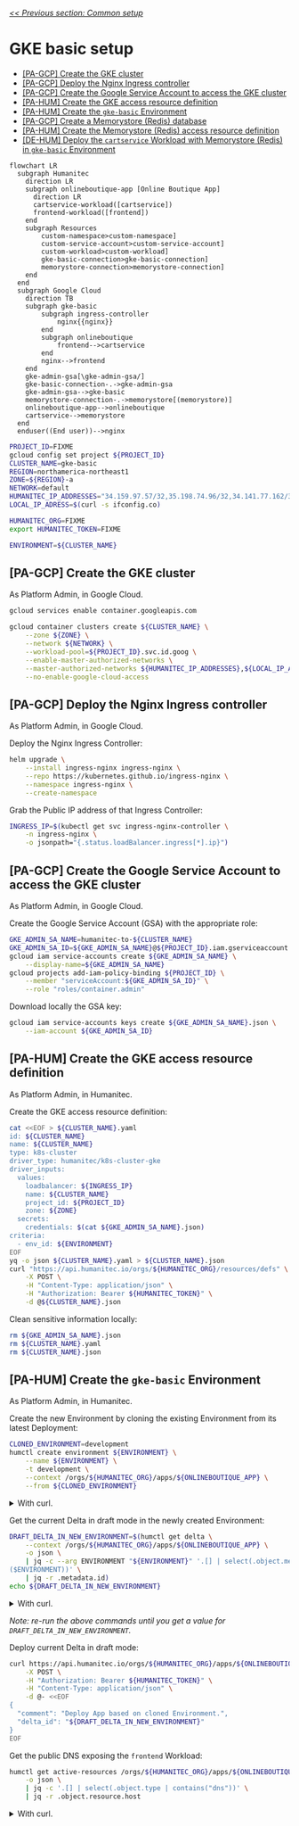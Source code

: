 [_<< Previous section: Common setup_](/docs/common.md)

# GKE basic setup

- [[PA-GCP] Create the GKE cluster](#pa-gcp-create-the-gke-cluster)
- [[PA-GCP] Deploy the Nginx Ingress controller](#pa-gcp-deploy-the-nginx-ingress-controller)
- [[PA-GCP] Create the Google Service Account to access the GKE cluster](#pa-gcp-create-the-google-service-account-to-access-the-gke-cluster)
- [[PA-HUM] Create the GKE access resource definition](#pa-hum-create-the-gke-access-resource-definition)
- [[PA-HUM] Create the `gke-basic` Environment](#pa-hum-create-the-gke-basic-environment)
- [[PA-GCP] Create a Memorystore (Redis) database](#pa-gcp-create-a-memorystore-redis-database)
- [[PA-HUM] Create the Memorystore (Redis) access resource definition](#pa-hum-create-the-memorystore-redis-access-resource-definition)
- [[DE-HUM] Deploy the `cartservice` Workload with Memorystore (Redis) in `gke-basic` Environment](#de-hum-deploy-the-cartservice-workload-with-memorystore-redis-in-gke-basic-environment)

```mermaid
flowchart LR
  subgraph Humanitec
    direction LR
    subgraph onlineboutique-app [Online Boutique App]
      direction LR
      cartservice-workload([cartservice])
      frontend-workload([frontend])
    end
    subgraph Resources
        custom-namespace>custom-namespace]
        custom-service-account>custom-service-account]
        custom-workload>custom-workload]
        gke-basic-connection>gke-basic-connection]
        memorystore-connection>memorystore-connection]
    end
  end
  subgraph Google Cloud
    direction TB
    subgraph gke-basic
        subgraph ingress-controller
            nginx{{nginx}}
        end
        subgraph onlineboutique
            frontend-->cartservice
        end
        nginx-->frontend
    end
    gke-admin-gsa[\gke-admin-gsa/]
    gke-basic-connection-.->gke-admin-gsa
    gke-admin-gsa-->gke-basic
    memorystore-connection-.->memorystore[(memorystore)]
    onlineboutique-app-->onlineboutique
    cartservice-->memorystore
  end
  enduser((End user))-->nginx
```

```bash
PROJECT_ID=FIXME
gcloud config set project ${PROJECT_ID}
CLUSTER_NAME=gke-basic
REGION=northamerica-northeast1
ZONE=${REGION}-a
NETWORK=default
HUMANITEC_IP_ADDRESSES="34.159.97.57/32,35.198.74.96/32,34.141.77.162/32,34.89.188.214/32,34.159.140.35/32,34.89.165.141/32"
LOCAL_IP_ADRESS=$(curl -s ifconfig.co)

HUMANITEC_ORG=FIXME
export HUMANITEC_TOKEN=FIXME

ENVIRONMENT=${CLUSTER_NAME}
```

## [PA-GCP] Create the GKE cluster

As Platform Admin, in Google Cloud.

```bash
gcloud services enable container.googleapis.com
```

```bash
gcloud container clusters create ${CLUSTER_NAME} \
    --zone ${ZONE} \
    --network ${NETWORK} \
    --workload-pool=${PROJECT_ID}.svc.id.goog \
    --enable-master-authorized-networks \
    --master-authorized-networks ${HUMANITEC_IP_ADDRESSES},${LOCAL_IP_ADRESS}/32 \
    --no-enable-google-cloud-access
```

## [PA-GCP] Deploy the Nginx Ingress controller

As Platform Admin, in Google Cloud.

Deploy the Nginx Ingress Controller:
```bash
helm upgrade \
    --install ingress-nginx ingress-nginx \
    --repo https://kubernetes.github.io/ingress-nginx \
    --namespace ingress-nginx \
    --create-namespace
```

Grab the Public IP address of that Ingress Controller:
```bash
INGRESS_IP=$(kubectl get svc ingress-nginx-controller \
    -n ingress-nginx \
    -o jsonpath="{.status.loadBalancer.ingress[*].ip}")
```

## [PA-GCP] Create the Google Service Account to access the GKE cluster

As Platform Admin, in Google Cloud.

Create the Google Service Account (GSA) with the appropriate role:
```bash
GKE_ADMIN_SA_NAME=humanitec-to-${CLUSTER_NAME}
GKE_ADMIN_SA_ID=${GKE_ADMIN_SA_NAME}@${PROJECT_ID}.iam.gserviceaccount.com
gcloud iam service-accounts create ${GKE_ADMIN_SA_NAME} \
    --display-name=${GKE_ADMIN_SA_NAME}
gcloud projects add-iam-policy-binding ${PROJECT_ID} \
    --member "serviceAccount:${GKE_ADMIN_SA_ID}" \
    --role "roles/container.admin"
```

Download locally the GSA key:
```bash
gcloud iam service-accounts keys create ${GKE_ADMIN_SA_NAME}.json \
    --iam-account ${GKE_ADMIN_SA_ID}
```

## [PA-HUM] Create the GKE access resource definition

As Platform Admin, in Humanitec.

Create the GKE access resource definition:
```bash
cat <<EOF > ${CLUSTER_NAME}.yaml
id: ${CLUSTER_NAME}
name: ${CLUSTER_NAME}
type: k8s-cluster
driver_type: humanitec/k8s-cluster-gke
driver_inputs:
  values:
    loadbalancer: ${INGRESS_IP}
    name: ${CLUSTER_NAME}
    project_id: ${PROJECT_ID}
    zone: ${ZONE}
  secrets:
    credentials: $(cat ${GKE_ADMIN_SA_NAME}.json)
criteria:
  - env_id: ${ENVIRONMENT}
EOF
yq -o json ${CLUSTER_NAME}.yaml > ${CLUSTER_NAME}.json
curl "https://api.humanitec.io/orgs/${HUMANITEC_ORG}/resources/defs" \
    -X POST \
    -H "Content-Type: application/json" \
    -H "Authorization: Bearer ${HUMANITEC_TOKEN}" \
    -d @${CLUSTER_NAME}.json
```

Clean sensitive information locally:
```bash
rm ${GKE_ADMIN_SA_NAME}.json
rm ${CLUSTER_NAME}.yaml
rm ${CLUSTER_NAME}.json
```

## [PA-HUM] Create the `gke-basic` Environment

As Platform Admin, in Humanitec.

Create the new Environment by cloning the existing Environment from its latest Deployment:
```bash
CLONED_ENVIRONMENT=development
humctl create environment ${ENVIRONMENT} \
    --name ${ENVIRONMENT} \
    -t development \
    --context /orgs/${HUMANITEC_ORG}/apps/${ONLINEBOUTIQUE_APP} \
    --from ${CLONED_ENVIRONMENT}
```
<details>
  <summary>With curl.</summary>

  Get the latest Deployment's id of the existing Environment:
  ```bash
  CLONED_ENVIRONMENT=development
  LAST_DEPLOYMENT_IN_CLONED_ENVIRONMENT=$(curl "https://api.humanitec.io/orgs/${HUMANITEC_ORG}/apps/${ONLINEBOUTIQUE_APP}/envs/${CLONED_ENVIRONMENT}/deploys" \
      -s \
      -H "Authorization: Bearer ${HUMANITEC_TOKEN}" \
      -H "Content-Type: application/json" \
      | jq -r .[0].id)
  ```

  Create the new Environment by cloning the existing Environment from its latest Deployment:
  ```bash
  cat <<EOF > ${ONLINEBOUTIQUE_APP}-${ENVIRONMENT}-env.yaml
  from_deploy_id: ${LAST_DEPLOYMENT_IN_CLONED_ENVIRONMENT}
  id: ${ENVIRONMENT}
  name: ${ENVIRONMENT}
  type: development
  EOF
  yq -o json ${ONLINEBOUTIQUE_APP}-${ENVIRONMENT}-env.yaml > ${ONLINEBOUTIQUE_APP}-${ENVIRONMENT}-env.json
  curl "https://api.humanitec.io/orgs/${HUMANITEC_ORG}/apps/${ONLINEBOUTIQUE_APP}/envs" \
      -X POST \
      -H "Content-Type: application/json" \
      -H "Authorization: Bearer ${HUMANITEC_TOKEN}" \
      -d @${ONLINEBOUTIQUE_APP}-${ENVIRONMENT}-env.json
  ```
</details>

Get the current Delta in draft mode in the newly created Environment:
```bash
DRAFT_DELTA_IN_NEW_ENVIRONMENT=$(humctl get delta \
    --context /orgs/${HUMANITEC_ORG}/apps/${ONLINEBOUTIQUE_APP} \
    -o json \
    | jq -c --arg ENVIRONMENT "${ENVIRONMENT}" '.[] | select(.object.metadata.env_id | contains
($ENVIRONMENT))' \
    | jq -r .metadata.id)
echo ${DRAFT_DELTA_IN_NEW_ENVIRONMENT}
```

<details>
  <summary>With curl.</summary>

  ```bash
  DRAFT_DELTA_IN_NEW_ENVIRONMENT=$(curl "https://api.humanitec.io/orgs/${HUMANITEC_ORG}/apps/${ONLINEBOUTIQUE_APP}/deltas?env=${ENVIRONMENT}" \
      -s \
      -H "Authorization: Bearer ${HUMANITEC_TOKEN}" \
      -H "Content-Type: application/json" \
      | jq -r .[0].id)
  echo ${DRAFT_DELTA_IN_NEW_ENVIRONMENT}
  ```
</details>

_Note: re-run the above commands until you get a value for `DRAFT_DELTA_IN_NEW_ENVIRONMENT`._

Deploy current Delta in draft mode:
```bash
curl https://api.humanitec.io/orgs/${HUMANITEC_ORG}/apps/${ONLINEBOUTIQUE_APP}/envs/${ENVIRONMENT}/deploys \
    -X POST \
    -H "Authorization: Bearer ${HUMANITEC_TOKEN}" \
    -H "Content-Type: application/json" \
    -d @- <<EOF
{
  "comment": "Deploy App based on cloned Environment.",
  "delta_id": "${DRAFT_DELTA_IN_NEW_ENVIRONMENT}"
}
EOF
```

Get the public DNS exposing the `frontend` Workload:
```bash
humctl get active-resources /orgs/${HUMANITEC_ORG}/apps/${ONLINEBOUTIQUE_APP}/envs/${ENVIRONMENT}/resources \
    -o json \
    | jq -c '.[] | select(.object.type | contains("dns"))' \
    | jq -r .object.resource.host
```
<details>
  <summary>With curl.</summary>
  
  ```bash
    curl "https://api.humanitec.io/orgs/${HUMANITEC_ORG}/apps/${ONLINEBOUTIQUE_APP}/envs/${ENVIRONMENT}/resources" \
        -s \
        -H "Authorization: Bearer ${HUMANITEC_TOKEN}" \
        -H "Content-Type: application/json" \
        | jq -c '.[] | select(.type | contains("dns"))' \
        | jq -r .resource.host
    ```
</details>
_Note: re-run the above command until you get a value._

## [PA-GCP] Create a Memorystore (Redis) database

As Platform Admin, in Google Cloud.

Create the Memorystore (Redis) database with a password in same region and network as the GKE cluster:
```bash
gcloud services enable redis.googleapis.com

REDIS_NAME=redis-cart-${ENVIRONMENT}
gcloud redis instances create ${REDIS_NAME} \
    --size 1 \
    --region ${REGION} \
    --zone ${ZONE} \
    --network ${NETWORK} \
    --redis-version redis_6_x \
    --enable-auth
```

```bash
REDIS_HOST=$(gcloud redis instances describe ${REDIS_NAME} \
    --region ${REGION} \
    --format 'get(host)')
REDIS_PORT=$(gcloud redis instances describe ${REDIS_NAME} \
    --region ${REGION} \
    --format 'get(port)')
REDIS_AUTH=$(gcloud redis instances get-auth-string ${REDIS_NAME} \
    --region ${REGION} \
    --format 'get(authString)')
```

## [PA-HUM] Create the Memorystore (Redis) access resource definition

As Platform Admin, in Humanitec.

```bash
cat <<EOF > ${REDIS_NAME}.yaml
id: ${REDIS_NAME}
name: ${REDIS_NAME}
type: redis
driver_type: humanitec/static
driver_inputs:
  values:
    host: ${REDIS_HOST}
    port: ${REDIS_PORT}
  secrets:
    password: ${REDIS_AUTH}
criteria:
  - env_id: ${ENVIRONMENT}
EOF
yq -o json ${REDIS_NAME}.yaml > ${REDIS_NAME}.json
curl "https://api.humanitec.io/orgs/${HUMANITEC_ORG}/resources/defs" \
    -X POST \
    -H "Content-Type: application/json" \
    -H "Authorization: Bearer ${HUMANITEC_TOKEN}" \
    -d @${REDIS_NAME}.json
```

Clean sensitive information locally:
```bash
rm ${REDIS_NAME}.yaml
```

## [DE-HUM] Deploy the `cartservice` Workload with Memorystore (Redis) in `gke-basic` Environment

As Developer, in Humanitec.

```bash
WORKLOAD=cartservice
score-humanitec delta \
    --app ${ONLINEBOUTIQUE_APP} \
    --env ${ENVIRONMENT} \
    --org ${HUMANITEC_ORG} \
    --token ${HUMANITEC_TOKEN} \
    --deploy \
    --retry \
    -f ${WORKLOAD}/score-memorystore.yaml \
    --extensions ${WORKLOAD}/humanitec.score.yaml
```

FIXME - Remove unused `redis` Workload.

Get the public DNS exposing the `frontend` Workload:
```bash
humctl get active-resources /orgs/${HUMANITEC_ORG}/apps/${ONLINEBOUTIQUE_APP}/envs/${ENVIRONMENT}/resources \
    -o json \
    | jq -c '.[] | select(.object.type | contains("dns"))' \
    | jq -r .object.resource.host
```
<details>
  <summary>With curl.</summary>
  
  ```bash
    curl "https://api.humanitec.io/orgs/${HUMANITEC_ORG}/apps/${ONLINEBOUTIQUE_APP}/envs/${ENVIRONMENT}/resources" \
        -s \
        -H "Authorization: Bearer ${HUMANITEC_TOKEN}" \
        -H "Content-Type: application/json" \
        | jq -c '.[] | select(.type | contains("dns"))' \
        | jq -r .resource.host
    ```
</details>

[_Next section: GKE advanced setup >>_](/docs/gke-advanced.md)